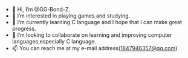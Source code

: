 - 👋 Hi, I’m @GG-Bond-Z.
- 👀 I’m interested in playing games and studying.
- 🌱 I’m currently learning C language and I hope that I can make great progress.
- 💞️ I’m looking to collaborate on learning and improving computer languages,especially C language.
- 📫 You can reach me at my e-mail address(1847946357@qq.com).

<!---
GG-Bond-Z/GG-Bond-Z is a ✨ special ✨ repository because its `README.md` (this file) appears on your GitHub profile.
You can click the Preview link to take a look at your changes.
--->
